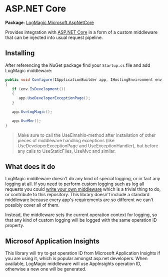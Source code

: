 # ASP.NET Core

**Package**: [LogMagic.Microsoft.AspNetCore](https://www.nuget.org/packages/LogMagic.Microsoft.AspNetCore/)

Provides integration with [ASP.NET Core](https://docs.microsoft.com/en-us/aspnet/core/) in a form of a custom middleware that can be injected into usual request pipeline.

## Installing

After referencing the NuGet package find your `Startup.cs` file and add LogMagic middleware:

```csharp
public void Configure(IApplicationBuilder app, IHostingEnvironment env)
{
   if (env.IsDevelopment())
   {
      app.UseDeveloperExceptionPage();
   }

   app.UseLogMagic();

   app.UseMvc();
}
```

> Make sure to call the UseElmahIo-method after installation of other pieces of middleware handling exceptions (like UseDeveloperExceptionPage and UseExceptionHandler), but before any calls to UseStaticFiles, UseMvc and similar.

## What does it do

LogMagic middleware doesn't do any kind of special logging, or in fact any logging at all. If you need to perform custom logging such as log all requests you could [write your own middleware](https://docs.microsoft.com/en-us/aspnet/core/fundamentals/middleware/index?tabs=aspnetcore2x) which is a trivial thing to do, or contribute to this repository. This library doesn't include a standard middleware because every app's requirements are so different we can't possibly cover all of them.

Instead, the middleware sets the current operation context for logging, so that any kind of custom logging will be logged with the same operation ID property.

## Microsof Application Insights

This library will try to get operation ID from Microsoft Application Insights if you are using it, which is popular amongst asp.net developers. When available, LogMagic middleware will use AppInsights operation ID, otherwise a new one will be generated.
